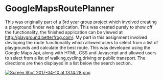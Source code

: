 # GoogleMapsRoutePlanner

This was originally part of a 3rd year group project which involved creating a playground finder web application. This was created purely to show off the functionality, the finished application can be viewed at http://playground.betterfrog.com/.
My part in this assignment involved devloping the route functionality which allowed users to select from a list of playgrounds and calculate the best route.
This was developed using the Google Maps Api, along with HTML, CSS and Javascript and allowed users to select from a list of walking,cycling,driving or public transport.
The directions are then displayed in a list below the search section.


[![Screen Shot 2017-04-10 at 13.14.28.png](https://s11.postimg.org/7nr1d9msz/Screen_Shot_2017-04-10_at_13.14.28.png)](https://postimg.org/image/7nr1d9msv/)
